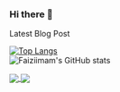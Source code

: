 
### Hi there 👋

<!--
**Faiziimam/Faiziimam** is a ✨ _special_ ✨ repository because its `README.md` (this file) appears on your GitHub profile.

Here are some ideas to get you started:

- 🔭 I’m currently working on ...
- 🌱 I’m currently learning ...
- 👯 I’m looking to collaborate on ...
- 🤔 I’m looking for help with ...
- 💬 Ask me about ...
- 📫 How to reach me: ...
- 😄 Pronouns: ...
- ⚡ Fun fact: ...
-->

Latest Blog Post
<!-- BLOG-POST-LIST:START --><!-- BLOG-POST-LIST:END -->




[![Top Langs](https://github-readme-stats.vercel.app/api/top-langs/?username=Faiziimam&langs_count=8)](https://github.com/Faiziimam/github-readme-stats)              
![Faiziimam's GitHub stats](https://github-readme-stats.vercel.app/api?username=Faiziimam&show_icons=true&theme=radical)


<a href="https://github.com/Faiziimam/github-readme-stats">
  <img align="center" src="https://github-readme-stats.vercel.app/api/pin/?username=Faiziimam&repo=github-readme-stats" />
</a>
<a href="https://github.com/Faiziimam/convoychat">
  <img align="center" src="https://github-readme-stats.vercel.app/api/pin/?username=Faiziimam&repo=convoychat" />
</a>

